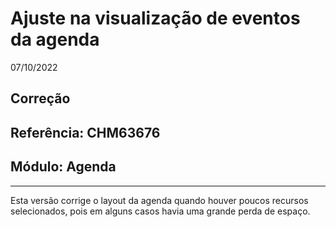 # Ajuste na visualização de eventos da agenda
07/10/2022
## Correção
## Referência: CHM63676
## Módulo: Agenda
***

Esta versão corrige o layout da agenda quando houver poucos recursos selecionados, pois em alguns casos havia uma grande perda de espaço.